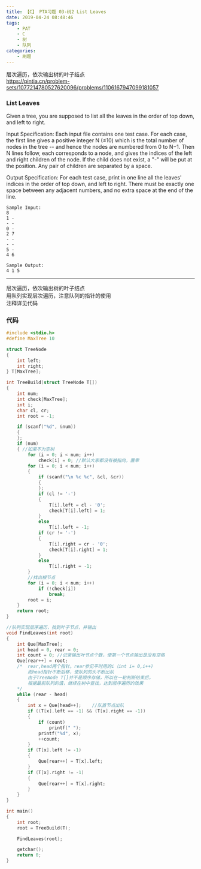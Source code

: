 ```yaml
---
title: 【C】 PTA习题 03-树2 List Leaves
date: 2019-04-24 08:48:46
tags:
    - PAT
    - C
    - 树
    - 队列
categories:
    - 刷题
---
```


层次遍历，依次输出树的叶子结点  
https://pintia.cn/problem-sets/1077214780527620096/problems/1106167947099181057  

<!-- more -->
### List Leaves

Given a tree, you are supposed to list all the leaves in the order of top down, and left to right.

Input Specification:
Each input file contains one test case. For each case, the first line gives a positive integer N (≤10) which is the total number of nodes in the tree -- and hence the nodes are numbered from 0 to N−1. Then N lines follow, each corresponds to a node, and gives the indices of the left and right children of the node. If the child does not exist, a "-" will be put at the position. Any pair of children are separated by a space.

Output Specification:
For each test case, print in one line all the leaves' indices in the order of top down, and left to right. There must be exactly one space between any adjacent numbers, and no extra space at the end of the line.
```
Sample Input:
8
1 -
- -
0 -
2 7
- -
- -
5 -
4 6
```
```
Sample Output:
4 1 5
```

---

层次遍历，依次输出树的叶子结点  
用队列实现层次遍历，注意队列的指针的使用  
注释详见代码

### 代码
```C
#include <stdio.h>
#define MaxTree 10

struct TreeNode
{
    int left;
    int right;
} T[MaxTree];

int TreeBuild(struct TreeNode T[])
{
    int num;
    int check[MaxTree];
    int i;
    char cl, cr;
    int root = -1;

    if (scanf("%d", &num))
    {
    };
    if (num)
    { //如果不为空树
        for (i = 0; i < num; i++)
            check[i] = 0; //默认大家都没有被指向，置零
        for (i = 0; i < num; i++)
        {
            if (scanf("\n %c %c", &cl, &cr))
            {
            };
            if (cl != '-')
            {
                T[i].left = cl - '0';
                check[T[i].left] = 1;
            }
            else
                T[i].left = -1;
            if (cr != '-')
            {
                T[i].right = cr - '0';
                check[T[i].right] = 1;
            }
            else
                T[i].right = -1;
        }
        //找出根节点
        for (i = 0; i < num; i++)
            if (!check[i])
                break;
        root = i;
    }
    return root;
}

//队列实现层序遍历，找到叶子节点，并输出
void FindLeaves(int root)
{
    int Que[MaxTree];
    int head = 0, rear = 0;   
    int count = 0; //记录输出叶节点个数，使第一个节点输出是没有空格
    Que[rear++] = root;
    /*  rear,head两个指针。rear参见平时用的i（int i= 0,i++)
        而head指针不断后移，使队列的头不断出队
        由于TreeNode T[]并不是顺序存储，所以在一轮判断结束后，
        根据最前队列的值，继续在树中查找，达到层序遍历的效果
    */
    while (rear - head)
    {
        int x = Que[head++];    //队首节点出队
        if ((T[x].left == -1) && (T[x].right == -1))
        {
            if (count)
                printf(" ");
            printf("%d", x);
            ++count;
        }
        if (T[x].left != -1)
        {
            Que[rear++] = T[x].left;
        }
        if (T[x].right != -1)
        {
            Que[rear++] = T[x].right;
        }
    }
}

int main()
{
    int root;
    root = TreeBuild(T);

    FindLeaves(root);

    getchar();
    return 0;
}
```